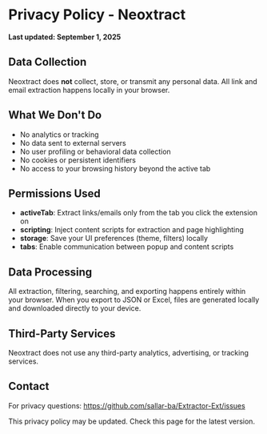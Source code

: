 # Privacy Policy - Neoxtract

**Last updated: September 1, 2025**

## Data Collection
Neoxtract does **not** collect, store, or transmit any personal data. All link and email extraction happens locally in your browser.

## What We Don't Do
- No analytics or tracking
- No data sent to external servers
- No user profiling or behavioral data collection
- No cookies or persistent identifiers
- No access to your browsing history beyond the active tab

## Permissions Used
- **activeTab**: Extract links/emails only from the tab you click the extension on
- **scripting**: Inject content scripts for extraction and page highlighting
- **storage**: Save your UI preferences (theme, filters) locally
- **tabs**: Enable communication between popup and content scripts

## Data Processing
All extraction, filtering, searching, and exporting happens entirely within your browser. When you export to JSON or Excel, files are generated locally and downloaded directly to your device.

## Third-Party Services
Neoxtract does not use any third-party analytics, advertising, or tracking services.

## Contact
For privacy questions: https://github.com/sallar-ba/Extractor-Ext/issues

This privacy policy may be updated. Check this page for the latest version.
